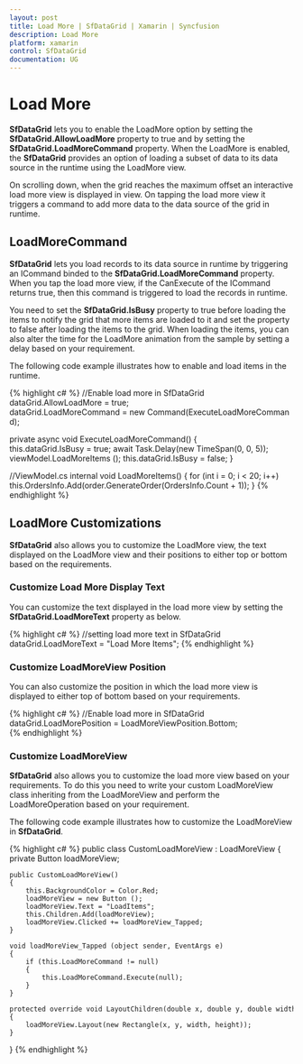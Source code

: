 ```yaml
---
layout: post
title: Load More | SfDataGrid | Xamarin | Syncfusion
description: Load More
platform: xamarin
control: SfDataGrid
documentation: UG
---
```

# Load More

**SfDataGrid** lets you to enable the LoadMore option by setting the **SfDataGrid.AllowLoadMore** property to true and by setting the **SfDataGrid.LoadMoreCommand** property. When the LoadMore is enabled, the **SfDataGrid** provides an option of loading a subset of data to its data source in the runtime using the LoadMore view. 

On scrolling down, when the grid reaches the maximum offset an interactive load more view is displayed in view. On tapping the load more view it triggers a command to add more data to the data source of the grid in runtime.


## LoadMoreCommand

**SfDataGrid** lets you load records to its data source in runtime by triggering an ICommand binded to the **SfDataGrid.LoadMoreCommand** property. When you tap the load more view, if the CanExecute of the ICommand returns true, then this command is triggered to load the records in runtime.
 
You need to set the **SfDataGrid.IsBusy** property to true before loading the items to notify the grid that more items are loaded to it and set the property to false after loading the items to the grid. When loading the items, you can also alter the time for the LoadMore animation from the sample by setting a delay based on your requirement.

The following code example illustrates how to enable and load items in the runtime.

{% highlight c# %}
//Enable load more in SfDataGrid
dataGrid.AllowLoadMore = true;
dataGrid.LoadMoreCommand = new Command(ExecuteLoadMoreCommand);
 
private async void ExecuteLoadMoreCommand()
{
    this.dataGrid.IsBusy = true;
    await Task.Delay(new TimeSpan(0, 0, 5));
    viewModel.LoadMoreItems ();
    this.dataGrid.IsBusy = false;
} 

//ViewModel.cs
internal void LoadMoreItems()
{
    for (int i = 0; i < 20; i++)
    this.OrdersInfo.Add(order.GenerateOrder(OrdersInfo.Count + 1));
} 
{% endhighlight %}


## LoadMore Customizations

**SfDataGrid** also allows you to customize the LoadMore view, the text displayed on the LoadMore view and their positions to either top or bottom based on the requirements.

### Customize Load More Display Text

You can customize the text displayed in the load more view by setting the **SfDataGrid.LoadMoreText** property as below.

{% highlight c# %}
//setting load more text in SfDataGrid
dataGrid.LoadMoreText = "Load More Items"; 
{% endhighlight %}

### Customize LoadMoreView Position

You can also customize the position in which the load more view is displayed to either top of bottom based on your requirements.
 
{% highlight c# %}
//Enable load more in SfDataGrid
dataGrid.LoadMorePosition = LoadMoreViewPosition.Bottom;  
{% endhighlight %}

### Customize LoadMoreView

**SfDataGrid** also allows you to customize the load more view based on your requirements. To do this you need to write your custom LoadMoreView class inheriting from the LoadMoreView and perform the LoadMoreOperation based on your requirement.

The following code example illustrates how to customize the LoadMoreView in **SfDataGrid**.
 
{% highlight c# %}
public class CustomLoadMoreView : LoadMoreView
{
    private Button loadMoreView;

    public CustomLoadMoreView()
    {
        this.BackgroundColor = Color.Red;
        loadMoreView = new Button ();
        loadMoreView.Text = "LoadItems";
        this.Children.Add(loadMoreView);
        loadMoreView.Clicked += loadMoreView_Tapped;
    }

    void loadMoreView_Tapped (object sender, EventArgs e)
    {
        if (this.LoadMoreCommand != null)
        {
            this.LoadMoreCommand.Execute(null);
        }
    }

    protected override void LayoutChildren(double x, double y, double width, double height)
    {
        loadMoreView.Layout(new Rectangle(x, y, width, height));
    }
}
{% endhighlight %}
